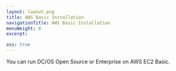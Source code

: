 ```yaml
---
layout: layout.pug
title: AWS Basic Installation
navigationTitle: AWS Basic Installation
menuWeight: 0
excerpt:

oss: true
---
```


You can run DC/OS Open Source or Enterprise on AWS EC2 Basic.
